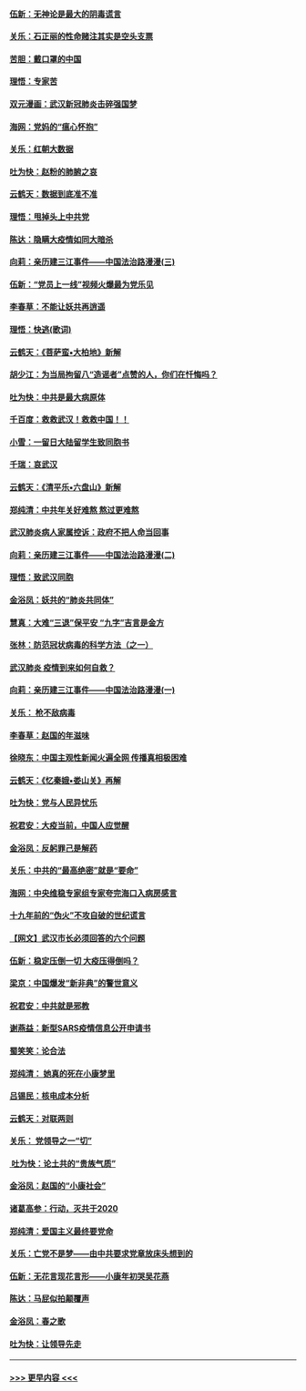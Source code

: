 #### [伍新：无神论是最大的阴毒谎言](../pages/nsc993/n11846129.md?t=02070244) 
#### [关乐：石正丽的性命赌注其实是空头支票](../pages/nsc993/n11846109.md?t=02070244) 
#### [苦胆：戴口罩的中国](../pages/nsc993/n11845576.md?t=02070244) 
#### [理悟：专家苦](../pages/nsc993/n11845564.md?t=02070244) 
#### [双元漫画：武汉新冠肺炎击碎强国梦](../pages/nsc993/n11843320.md?t=02070244) 
#### [海网：党妈的“瘟心怀抱”](../pages/nsc993/n11840740.md?t=02070244) 
#### [关乐：红朝大数据](../pages/nsc993/n11840675.md?t=02070244) 
#### [吐为快：赵粉的肺腑之哀](../pages/nsc993/n11840618.md?t=02070244) 
#### [云鹤天：数据到底准不准](../pages/nsc993/n11840325.md?t=02070244) 
#### [理悟：甩掉头上中共党](../pages/nsc993/n11838826.md?t=02070244) 
#### [陈达：隐瞒大疫情如同大暗杀](../pages/nsc993/n11838771.md?t=02070244) 
#### [向莉：亲历建三江事件——中国法治路漫漫(三)](../pages/nsc993/n11831825.md?t=02070244) 
#### [伍新：“党员上一线”视频火爆最为党乐见](../pages/nsc993/n11838200.md?t=02070244) 
#### [李春草：不能让妖共再逍遥](../pages/nsc993/n11838102.md?t=02070244) 
#### [理悟：快逃(歌词)](../pages/nsc993/n11838083.md?t=02070244) 
#### [云鹤天：《菩萨蛮▪大柏地》新解](../pages/nsc993/n11838059.md?t=02070244) 
#### [胡少江：为当局拘留八“造谣者”点赞的人，你们在忏悔吗？](../pages/nsc993/n11836801.md?t=02070244) 
#### [吐为快：中共是最大病原体](../pages/nsc993/n11836748.md?t=02070244) 
#### [千百度：救救武汉！救救中国！！](../pages/nsc993/n11836145.md?t=02070244) 
#### [小雪：一留日大陆留学生致同胞书](../pages/nsc993/n11834624.md?t=02070244) 
#### [千瑞：哀武汉](../pages/nsc993/n11833647.md?t=02070244) 
#### [云鹤天：《清平乐▪六盘山》新解](../pages/nsc993/n11833611.md?t=02070244) 
#### [郑纯清：中共年关好难熬 熬过更难熬](../pages/nsc993/n11833489.md?t=02070244) 
#### [武汉肺炎病人家属控诉：政府不把人命当回事](../pages/nsc993/n11833205.md?t=02070244) 
#### [向莉：亲历建三江事件——中国法治路漫漫(二)](../pages/nsc993/n11829102.md?t=02070244) 
#### [理悟：致武汉同胞](../pages/nsc993/n11831522.md?t=02070244) 
#### [金浴凤：妖共的“肺炎共同体”](../pages/nsc993/n11829448.md?t=02070244) 
#### [慧真：大难“三退”保平安 “九字”吉言是金方](../pages/nsc993/n11829501.md?t=02070244) 
#### [张林：防范冠状病毒的科学方法（之一）](../pages/nsc993/n11828618.md?t=02070244) 
#### [武汉肺炎 疫情到来如何自救？](../pages/nsc993/n11827632.md?t=02070244) 
#### [向莉：亲历建三江事件——中国法治路漫漫(一)](../pages/nsc993/n11827190.md?t=02070244) 
#### [关乐： 枪不敌病毒](../pages/nsc993/n11826746.md?t=02070244) 
#### [李春草：赵国的年滋味](../pages/nsc993/n11826321.md?t=02070244) 
#### [徐晓东：中国主观性新闻火遍全网 传播真相极困难](../pages/nsc993/n11826508.md?t=02070244) 
#### [云鹤天：《忆秦娥▪娄山关》再解](../pages/nsc993/n11824682.md?t=02070244) 
#### [吐为快：党与人民异忧乐](../pages/nsc993/n11824660.md?t=02070244) 
#### [祝君安：大疫当前，中国人应觉醒](../pages/nsc993/n11821946.md?t=02070244) 
#### [金浴凤：反躬罪己是解药](../pages/nsc993/n11820280.md?t=02070244) 
#### [关乐：中共的“最高绝密”就是“要命”](../pages/nsc993/n11816946.md?t=02070244) 
#### [海网：中央维稳专家组专家夸完海口入病房感言](../pages/nsc993/n11815138.md?t=02070244) 
#### [十九年前的“伪火”不攻自破的世纪谎言](../pages/nsc993/n11813238.md?t=02070244) 
#### [【网文】武汉市长必须回答的六个问题](../pages/nsc993/n11813848.md?t=02070244) 
#### [伍新：稳定压倒一切 大疫压得倒吗？](../pages/nsc993/n11812634.md?t=02070244) 
#### [梁京：中国爆发“新非典”的警世意义](../pages/nsc993/n11812554.md?t=02070244) 
#### [祝君安：中共就是邪教](../pages/nsc993/n11812431.md?t=02070244) 
#### [谢燕益：新型SARS疫情信息公开申请书](../pages/nsc993/n11808840.md?t=02070244) 
#### [蜀笑笑：论合法](../pages/nsc993/n11808064.md?t=02070244) 
#### [郑纯清： 她真的死在小康梦里](../pages/nsc993/n11806623.md?t=02070244) 
#### [吕锡民：核电成本分析](../pages/nsc993/n11806284.md?t=02070244) 
#### [云鹤天：对联两则](../pages/nsc993/n11805957.md?t=02070244) 
#### [关乐： 党领导之一“切”](../pages/nsc993/n11804505.md?t=02070244) 
#### [ 吐为快：论土共的“贵族气质”](../pages/nsc993/n11804490.md?t=02070244) 
#### [金浴凤：赵国的“小康社会”](../pages/nsc993/n11804452.md?t=02070244) 
#### [诸葛高参：行动，灭共于2020](../pages/nsc993/n11804120.md?t=02070244) 
#### [郑纯清：爱国主义最终要党命](../pages/nsc993/n11802197.md?t=02070244) 
#### [关乐：亡党不是梦——由中共要求党章放床头想到的](../pages/nsc993/n11802156.md?t=02070244) 
#### [伍新：无花言现花言形——小康年初哭吴花燕](../pages/nsc993/n11800044.md?t=02070244) 
#### [陈达：马屁似拍颠覆声](../pages/nsc993/n11800010.md?t=02070244) 
#### [金浴凤：春之歌](../pages/nsc993/n11797687.md?t=02070244) 
#### [吐为快：让领导先走](../pages/nsc993/n11797512.md?t=02070244) 

----
#### [ >>> 更早内容 <<< ](../indexes/nsc993-earlier.md)
